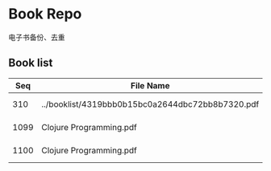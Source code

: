 Book Repo
=========

电子书备份、去重

Book list
---------

| Seq | File Name | Size | MD5 |
| --- | --------- | ---- | --- |
| 310 | ../booklist/4319bbb0b15bc0a2644dbc72bb8b7320.pdf | 9.3 MB | 4319bbb0b15bc0a2644dbc72bb8b7320 | 
| 1099 | Clojure Programming.pdf | 9.3 MB | 4319bbb0b15bc0a2644dbc72bb8b7320 | 
| 1100 | Clojure Programming.pdf | 9.3 MB | 4319bbb0b15bc0a2644dbc72bb8b7320 | 
